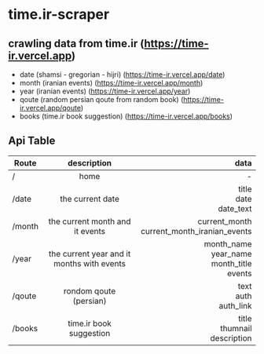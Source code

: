 # time.ir-scraper

## crawling data from time.ir (https://time-ir.vercel.app)

- date (shamsi - gregorian - hijri) (https://time-ir.vercel.app/date)
- month (iranian events) (https://time-ir.vercel.app/month)
- year (iranian events) (https://time-ir.vercel.app/year)
- qoute (random persian qoute from random book) (https://time-ir.vercel.app/qoute)
- books (time.ir book suggestion) (https://time-ir.vercel.app/books)

## Api Table

| Route   |      description      |  data |
|----------|:-------------:|------:|
| / |  home | - |
| /date |     the current date   | title <br/> date <br/> date_text |
| /month |  the current month and it events   | current_month <br/> current_month_iranian_events |
| /year |  the current year and it months with events  | month_name <br/> year_name <br/> month_title <br/> events |
| /qoute |  rondom qoute (persian)   | text <br/> auth <br/> auth_link |
| /books |  time.ir book suggestion   | title <br/> thumnail <br/> description |
